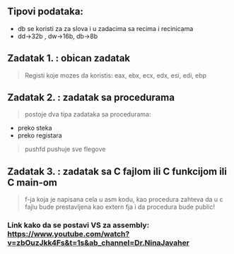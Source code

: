 ## Tipovi podataka:
- db se koristi za za slova i u zadacima sa recima i recinicama
- dd->32b , dw->16b, db->8b
## Zadatak 1. : obican zadatak
> Registi koje mozes da koristis:
eax, ebx, ecx, edx, esi, edi, ebp
## Zadatak 2. : zadatak sa procedurama
> postoje dva tipa zadataka sa procedurama:
 - preko steka
 - preko registara
> pushfd pushuje sve flegove
## Zadatak 3. : zadatak sa C fajlom ili C funkcijom ili C main-om
> f-ja koja je napisana cela u asm kodu, kao procedura zahteva da u c fajlu bude prestavljena kao extern fja i da procedura bude public! 
### Link kako da se postavi VS za assembly: https://www.youtube.com/watch?v=zbOuzJkk4Fs&t=1s&ab_channel=Dr.NinaJavaher